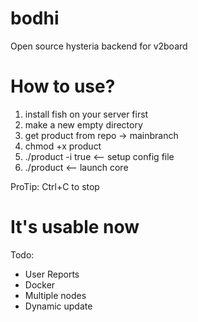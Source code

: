 # bodhi
Open source hysteria backend for v2board

# How to use?
1. install fish on your server first
2. make a new empty directory
3. get product from repo -> mainbranch
4. chmod +x product
5. ./product -i true <-- setup config file
6. ./product <-- launch core

ProTip: Ctrl+C to stop

# It's usable now

Todo:

- User Reports
- Docker
- Multiple nodes
- Dynamic update